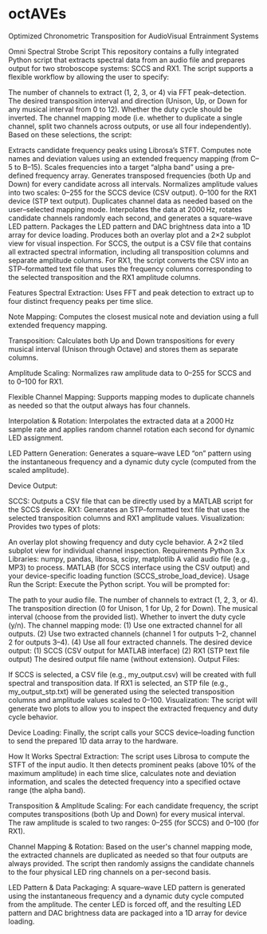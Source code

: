 # octAVEs
Optimized Chronometric Transposition for AudioVisual Entrainment Systems

Omni Spectral Strobe Script
This repository contains a fully integrated Python script that extracts spectral data from an audio file and prepares output for two stroboscope systems: SCCS and RX1. The script supports a flexible workflow by allowing the user to specify:

The number of channels to extract (1, 2, 3, or 4) via FFT peak–detection.
The desired transposition interval and direction (Unison, Up, or Down for any musical interval from 0 to 12).
Whether the duty cycle should be inverted.
The channel mapping mode (i.e. whether to duplicate a single channel, split two channels across outputs, or use all four independently).
Based on these selections, the script:

Extracts candidate frequency peaks using Librosa’s STFT.
Computes note names and deviation values using an extended frequency mapping (from C–5 to B–15).
Scales frequencies into a target “alpha band” using a pre‐defined frequency array.
Generates transposed frequencies (both Up and Down) for every candidate across all intervals.
Normalizes amplitude values into two scales:
0–255 for the SCCS device (CSV output).
0–100 for the RX1 device (STP text output).
Duplicates channel data as needed based on the user–selected mapping mode.
Interpolates the data at 2000 Hz, rotates candidate channels randomly each second, and generates a square–wave LED pattern.
Packages the LED pattern and DAC brightness data into a 1D array for device loading.
Produces both an overlay plot and a 2×2 subplot view for visual inspection.
For SCCS, the output is a CSV file that contains all extracted spectral information, including all transposition columns and separate amplitude columns. For RX1, the script converts the CSV into an STP–formatted text file that uses the frequency columns corresponding to the selected transposition and the RX1 amplitude columns.

Features
Spectral Extraction:
Uses FFT and peak detection to extract up to four distinct frequency peaks per time slice.

Note Mapping:
Computes the closest musical note and deviation using a full extended frequency mapping.

Transposition:
Calculates both Up and Down transpositions for every musical interval (Unison through Octave) and stores them as separate columns.

Amplitude Scaling:
Normalizes raw amplitude data to 0–255 for SCCS and to 0–100 for RX1.

Flexible Channel Mapping:
Supports mapping modes to duplicate channels as needed so that the output always has four channels.

Interpolation & Rotation:
Interpolates the extracted data at a 2000 Hz sample rate and applies random channel rotation each second for dynamic LED assignment.

LED Pattern Generation:
Generates a square–wave LED “on” pattern using the instantaneous frequency and a dynamic duty cycle (computed from the scaled amplitude).

Device Output:

SCCS: Outputs a CSV file that can be directly used by a MATLAB script for the SCCS device.
RX1: Generates an STP–formatted text file that uses the selected transposition columns and RX1 amplitude values.
Visualization:
Provides two types of plots:

An overlay plot showing frequency and duty cycle behavior.
A 2×2 tiled subplot view for individual channel inspection.
Requirements
Python 3.x
Libraries: numpy, pandas, librosa, scipy, matplotlib
A valid audio file (e.g., MP3) to process.
MATLAB (for SCCS interface using the CSV output) and your device-specific loading function (SCCS_strobe_load_device).
Usage
Run the Script:
Execute the Python script. You will be prompted for:

The path to your audio file.
The number of channels to extract (1, 2, 3, or 4).
The transposition direction (0 for Unison, 1 for Up, 2 for Down).
The musical interval (choose from the provided list).
Whether to invert the duty cycle (y/n).
The channel mapping mode:
(1) Use one extracted channel for all outputs.
(2) Use two extracted channels (channel 1 for outputs 1–2, channel 2 for outputs 3–4).
(4) Use all four extracted channels.
The desired device output:
(1) SCCS (CSV output for MATLAB interface)
(2) RX1 (STP text file output)
The desired output file name (without extension).
Output Files:

If SCCS is selected, a CSV file (e.g., my_output.csv) will be created with full spectral and transposition data.
If RX1 is selected, an STP file (e.g., my_output_stp.txt) will be generated using the selected transposition columns and amplitude values scaled to 0–100.
Visualization:
The script will generate two plots to allow you to inspect the extracted frequency and duty cycle behavior.

Device Loading:
Finally, the script calls your SCCS device–loading function to send the prepared 1D data array to the hardware.

How It Works
Spectral Extraction:
The script uses Librosa to compute the STFT of the input audio. It then detects prominent peaks (above 10% of the maximum amplitude) in each time slice, calculates note and deviation information, and scales the detected frequency into a specified octave range (the alpha band).

Transposition & Amplitude Scaling:
For each candidate frequency, the script computes transpositions (both Up and Down) for every musical interval. The raw amplitude is scaled to two ranges: 0–255 (for SCCS) and 0–100 (for RX1).

Channel Mapping & Rotation:
Based on the user's channel mapping mode, the extracted channels are duplicated as needed so that four outputs are always provided. The script then randomly assigns the candidate channels to the four physical LED ring channels on a per-second basis.

LED Pattern & Data Packaging:
A square–wave LED pattern is generated using the instantaneous frequency and a dynamic duty cycle computed from the amplitude. The center LED is forced off, and the resulting LED pattern and DAC brightness data are packaged into a 1D array for device loading.
